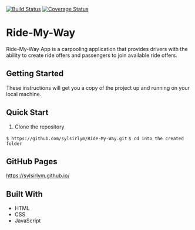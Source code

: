 [![Build Status](https://travis-ci.org/sylsirlym/Ride-My-Way.svg?branch=Develop-API-V1)](https://travis-ci.org/sylsirlym/Ride-My-Way)
[![Coverage Status](https://coveralls.io/repos/github/sylsirlym/Ride-My-Way/badge.svg?branch=Develop-API-V1)](https://coveralls.io/github/sylsirlym/Ride-My-Way?branch=Develop-API-V1)

# Ride-My-Way
Ride-My-Way App is a carpooling application that provides drivers with the ability to create ride offers and passengers to join available ride offers.

## Getting Started
These instructions will get you a copy of the project up and running on your local machine.

## Quick Start

1. Clone the repository

`$ https://github.com/sylsirlym/Ride-My-Way.git`
`$ cd into the created folder`

## GitHub Pages

https://sylsirlym.github.io/

## Built With

* HTML
* CSS
* JavaScript
